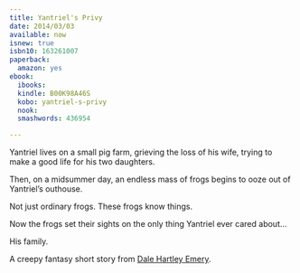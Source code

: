 ```yaml
---
title: Yantriel's Privy
date: 2014/03/03
available: now
isnew: true
isbn10: 163261007
paperback:
  amazon: yes
ebook:
  ibooks: 
  kindle: B00K98A46S
  kobo: yantriel-s-privy
  nook: 
  smashwords: 436954

---
```


Yantriel lives on a small pig farm,
grieving the loss of his wife,
trying to make a good life for his two daughters.

Then,
on a midsummer day,
an endless mass of frogs begins to ooze out of Yantriel’s outhouse.

Not just ordinary frogs.
These frogs know things.

Now the frogs set their sights
on the only thing Yantriel ever cared about...

His family.

A creepy fantasy short story from
[Dale Hartley Emery](http://dalehartleyemery.com/).

